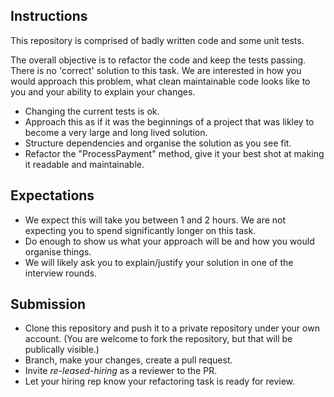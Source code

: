 

## Instructions
This repository is comprised of badly written code and some unit tests. 

The overall objective is to refactor the code and keep the tests passing.  There is no 'correct' solution to this task.  We are interested in how you would approach this problem, what clean maintainable code looks like to you and your ability to explain your changes.

* Changing the current tests is ok.
* Approach this as if it was the beginnings of a project that was likley to become a very large and long lived solution. 
* Structure dependencies and organise the solution as you see fit. 
* Refactor the "ProcessPayment" method, give it your best shot at making it readable and maintainable.

## Expectations
* We expect this will take you between 1 and 2 hours.  We are not expecting you to spend significantly longer on this task.
* Do enough to show us what your approach will be and how you would organise things.
* We will likely ask you to explain/justify your solution in one of the interview rounds.

## Submission
* Clone this repository and push it to a private repository under your own account. (You are welcome to fork the repository, but that will be publically visible.)
* Branch, make your changes, create a pull request.
* Invite *re-leased-hiring* as a reviewer to the PR.
* Let your hiring rep know your refactoring task is ready for review.



